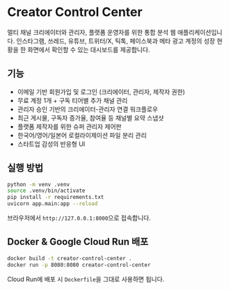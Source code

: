 # Creator Control Center

멀티 채널 크리에이터와 관리자, 플랫폼 운영자를 위한 통합 분석 웹 애플리케이션입니다. 인스타그램, 쓰레드, 유튜브, 트위터/X, 틱톡, 페이스북과 메타 광고 계정의 성장 현황을 한 화면에서 확인할 수 있는 대시보드를 제공합니다.

## 기능

- 이메일 기반 회원가입 및 로그인 (크리에이터, 관리자, 제작자 권한)
- 무료 계정 1개 + 구독 티어별 추가 채널 관리
- 관리자 승인 기반의 크리에이터-관리자 연결 워크플로우
- 최근 게시물, 구독자 증가율, 참여율 등 채널별 요약 스냅샷
- 플랫폼 제작자를 위한 슈퍼 관리자 제어판
- 한국어/영어/일본어 로컬라이제이션 파일 분리 관리
- 스타트업 감성의 반응형 UI

## 실행 방법

```bash
python -m venv .venv
source .venv/bin/activate
pip install -r requirements.txt
uvicorn app.main:app --reload
```

브라우저에서 `http://127.0.0.1:8000`으로 접속합니다.

## Docker & Google Cloud Run 배포

```bash
docker build -t creator-control-center .
docker run -p 8080:8080 creator-control-center
```

Cloud Run에 배포 시 `Dockerfile`을 그대로 사용하면 됩니다.
